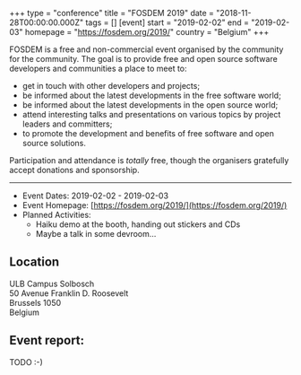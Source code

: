 +++
type = "conference"
title = "FOSDEM 2019"
date = "2018-11-28T00:00:00.000Z"
tags = []
[event]
start = "2019-02-02"
end = "2019-02-03"
homepage = "https://fosdem.org/2019/"
country = "Belgium"
+++

FOSDEM is a free and non-commercial event organised by the community for the community. The goal is to provide free and open source software developers and communities a place to meet to:

* get in touch with other developers and projects;
* be informed about the latest developments in the free software world;
* be informed about the latest developments in the open source world;
* attend interesting talks and presentations on various topics by project leaders and committers;
* to promote the development and benefits of free software and open source solutions.


Participation and attendance is *totally* free, though the organisers gratefully accept donations and sponsorship.

---

* Event Dates: 2019-02-02 - 2019-02-03
* Event Homepage: [https://fosdem.org/2019/](https://fosdem.org/2019/)
* Planned Activities:
  * Haiku demo at the booth, handing out stickers and CDs
  * Maybe a talk in some devroom…


## Location

ULB Campus Solbosch<br/>
50 Avenue Franklin D. Roosevelt<br/>
Brussels 1050<br/>
Belgium<br/>

## Event report:

TODO :-)

